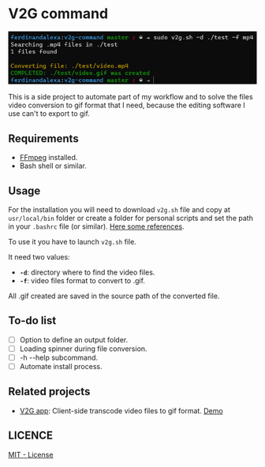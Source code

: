 # V2G command

![WSL console screenshot. Image show next commands and outputs on consople: "sudo v2g.sh -d ./test -f mp4\n Searching .mp4 files in ./test 1 files found\n Converting file: ./test/video.mp4\n COMPLETED: ./test/video.gif was created\n "](preview.png)

This is a side project to automate part of my workflow and to solve the files video conversion to gif format that I need, because the editing software I use can't to export to gif.

## Requirements
* [FFmpeg](https://ffmpeg.org) installed.
* Bash shell or similar.

## Usage
For the installation you will need to download `v2g.sh` file and copy at `usr/local/bin` folder or create a folder for personal scripts and set the path in your `.bashrc` file (or similar). [Here some references](https://stackoverflow.com/questions/3560326/how-to-make-a-shell-script-global).

To use it you have to launch `v2g.sh` file.

It need two values:

* **`-d`**: directory where to find the video files.
* **`-f`**: video files format to convert to .gif.

All .gif created are saved in the source path of the converted file.

## To-do list
- [ ] Option to define an output folder.
- [ ] Loading spinner during file conversion.
- [ ] -h --help subcommand.
- [ ] Automate install process.

## Related projects
* [V2G app](https://github.com/ferdinandalexa/v2g-app): Client-side transcode video files to gif format. [Demo](v2g-app.vercel.app)

## LICENCE
[MIT - License](LICENSE)